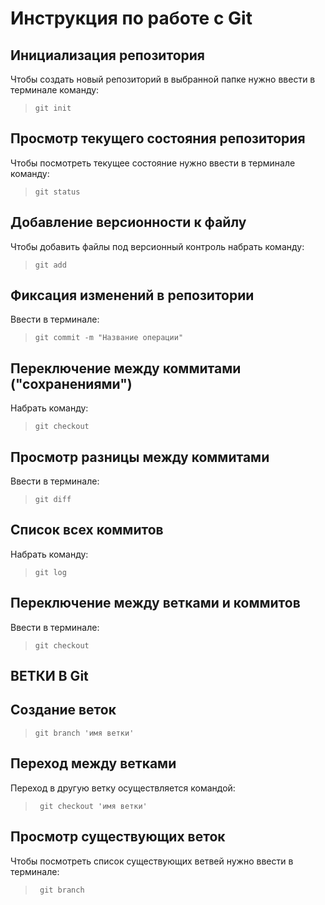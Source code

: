 # **Инструкция по работе с Git**

## Инициализация репозитория

Чтобы создать новый репозиторий в выбранной папке нужно
ввести в терминале команду:

 >     git init

## Просмотр текущего состояния репозитория

Чтобы посмотреть текущее состояние нужно ввести в терминале команду:

 >     git status

##  Добавление версионности к файлу

Чтобы добавить файлы под версионный контроль набрать команду:

 >     git add

## Фиксация  изменений  в репозитории

Ввести в терминале:

 >     git commit -m "Название операции"

##  Переключение между коммитами ("сохранениями")

Набрать команду:

>     git checkout

## Просмотр разницы между коммитами

Ввести в терминале:
 
>     git diff

## Список всех коммитов

Набрать команду:

>     git log

## Переключение между ветками и коммитов

Ввести в терминале:

>     git checkout
   
## ВЕТКИ В Git   

## Создание веток

>     git branch 'имя ветки'

## Переход между ветками

Переход в другую ветку осуществляется командой:

>      git checkout 'имя ветки'

## Просмотр существующих веток

Чтобы посмотреть список существующих ветвей нужно ввести в терминале:

>      git branch